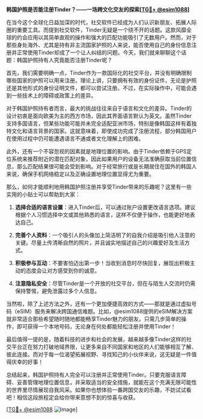 **韩国护照是否能注册Tinder？——一场跨文化交友的探索[[TG💪+ @esim1088](https://t.me/s/esim1088)]**

在当今这个全球化日益加深的时代，社交软件已经成为人们认识新朋友、拓展人际圈的重要工具。而提到社交软件，Tinder无疑是一个绕不开的话题。这款风靡全球的约会应用以其简单直观的操作和强大的匹配功能吸引了无数用户。然而，对于那些身处海外、尤其是持有非主流国家护照的人来说，能否使用自己的身份信息注册并正常使用Tinder却成了一个让人纠结的问题。今天，我们就来聊聊这个话题：韩国护照持有人究竟能否注册Tinder呢？

首先，我们需要明确一点，Tinder作为一款国际化的社交平台，并没有明确限制哪些国家的护照可以用来注册。理论上讲，只要拥有有效的身份证件，无论是护照还是其他形式的身份证明文件，都可以尝试注册。不过，在实际操作中，可能会遇到一些技术上的障碍或政策上的差异。

对于韩国护照持有者而言，最大的挑战往往来自于语言和文化的差异。Tinder的设计初衷是面向欧美为主的西方市场，因此其界面语言默认为英文。虽然Tinder支持多国语言，但某些功能可能并未完全适配亚洲市场，特别是像韩国这样有着独特文化和语言背景的国家。这就意味着，即使成功完成了注册流程，部分韩国用户在使用过程中仍可能遭遇语言不通或者文化理解上的困难。

此外，还有一个不容忽视的因素就是地理位置的影响。由于Tinder依赖于GPS定位系统来推荐附近的潜在匹配对象，因此如果用户的设备无法准确获取当前位置信息，那么匹配结果很可能会受到影响。对于经常旅行或是长期居住在国外的韩国人来说，确保手机网络稳定以及正确设置地理位置显得尤为重要。

那么，如何才能顺利地用韩国护照注册并享受Tinder带来的乐趣呢？这里有一些实用的小贴士可以帮助到大家：

1. **选择合适的语言设置**：进入Tinder后，可以通过账户设置更改语言选项。建议根据个人习惯选择中文或其他熟悉的语言，这样不仅便于操作，也能更好地表达自己。
   
2. **完善个人资料**：一个吸引人的头像加上简洁明了的自我介绍是吸引他人注意的关键。尽量上传清晰自然的照片，并且诚实地描述自己的兴趣爱好及生活方式。

3. **积极参与互动**：不要害怕迈出第一步！当收到消息时尽快回复，展现出积极主动的态度会让对方感受到你的诚意。

4. **注意隐私安全**：尽管Tinder是一个开放的社交平台，但在与陌生人交流时仍需保持警惕，避免泄露过多个人信息。

当然啦，除了上述方法之外，还有一个更加便捷高效的方式——那就是通过虚拟号码（eSIM）服务来解决跨国通信难题。比如，@esim1088提供的eSIM解决方案就非常适合那些希望随时随地都能畅享Tinder魅力的朋友。只需几步简单的操作，即可获得一个本地号码，无论身在何处都能轻松注册并使用Tinder！

最后值得一提的是，随着科技的进步和社会的发展，越来越多像Tinder这样的社交平台正在努力打破地域界限，让更多来自不同国家和地区的人们能够相互了解、彼此连接。而对于每一位渴望拓展视野、寻找知己的小伙伴来说，这无疑是一件值得庆幸的好事！

总结起来，韩国护照持有人完全可以注册并正常使用Tinder。只要克服语言障碍、妥善管理地理位置信息，并采取适当的安全措施，就能在这个充满无限可能性的世界里尽情展现自我风采。如果你也想体验一番跨国交友的乐趣，不妨试试看吧！相信这段旅程定会给你带来意想不到的惊喜与收获。

[[TG💪+ @esim1088](https://t.me/s/esim1088) ![Image](https://i.postimg.cc/4NQfJmqS/Snipaste-2025-05-13-00-14-12.png)]
